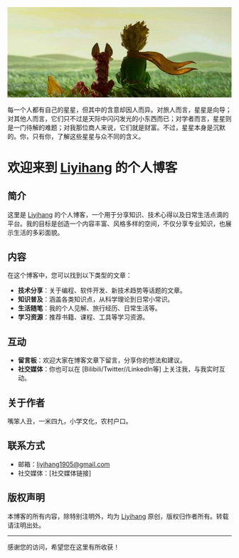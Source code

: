 ![图片](/images/about/4.png)

每一个人都有自己的星星，但其中的含意却因人而异。对旅人而言，星星是向导；对其他人而言，它们只不过是天际中闪闪发光的小东西而已；对学者而言，星星则是一门待解的难题；对我那位商人来说，它们就是财富。不过，星星本身是沉默的。你，只有你，了解这些星星与众不同的含义。

# 欢迎来到 [Liyihang](https://liyihang1024.github.io/) 的个人博客

## 简介

这里是 [Liyihang](https://liyihang1024.github.io/) 的个人博客，一个用于分享知识、技术心得以及日常生活点滴的平台。我的目标是创造一个内容丰富、风格多样的空间，不仅分享专业知识，也展示生活的多彩面貌。

## 内容

在这个博客中，您可以找到以下类型的文章：

- **技术分享**：关于编程、软件开发、新技术趋势等话题的文章。
- **知识普及**：涵盖各类知识点，从科学理论到日常小常识。
- **生活随笔**：我的个人见解、旅行经历、日常生活等。
- **学习资源**：推荐书籍、课程、工具等学习资源。

## 互动

- **留言板**：欢迎大家在博客文章下留言，分享你的想法和建议。
- **社交媒体**：你也可以在 [Bilibili/Twitter//LinkedIn等] 上关注我，与我实时互动。

## 关于作者

嘴笨人丑，一米四九，小学文化，农村户口。

## 联系方式

- 邮箱：liyihang1905@gmail.com
- 社交媒体：[社交媒体链接]

## 版权声明

本博客的所有内容，除特别注明外，均为 [Liyihang](https://liyihang1024.github.io/) 原创，版权归作者所有。转载请注明出处。

---

感谢您的访问，希望您在这里有所收获！
